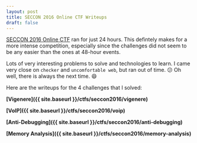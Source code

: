 ```yaml
---
layout: post
title: SECCON 2016 Online CTF Writeups
draft: false
---
```


[SECCON 2016 Online CTF](https://ctftime.org/event/354) ran for just 24 hours. This defintely makes for a more intense competition, especially since the challenges did not seem to be any easier than the ones at 48-hour events.

Lots of very interesting problems to solve and technologies to learn. I came very close on ```checker``` and ```uncomfortable web```, but ran out of time. :confused: Oh well, there is always the next time. :smile:

Here are the writeups for the 4 challenges that I solved:

**[Vigenere]({{ site.baseurl }}/ctfs/seccon2016/vigenere)**

**[VoIP]({{ site.baseurl }}/ctfs/seccon2016/voip)**

**[Anti-Debugging]({{ site.baseurl }}/ctfs/seccon2016/anti-debugging)**

**[Memory Analysis]({{ site.baseurl }}/ctfs/seccon2016/memory-analysis)**
